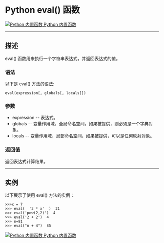 Python eval() 函数
================

 [![Python 内置函数](../images/up.gif) Python 内置函数](python-built-in-functions.html)

* * *

描述
--

eval() 函数用来执行一个字符串表达式，并返回表达式的值。

### 语法

以下是 eval() 方法的语法:
```
eval(expression[, globals[, locals]])
```
### 参数

*   expression -- 表达式。
*   globals -- 变量作用域，全局命名空间，如果被提供，则必须是一个字典对象。
*   locals -- 变量作用域，局部命名空间，如果被提供，可以是任何映射对象。

### 返回值

返回表达式计算结果。

* * *

实例
--

以下展示了使用 eval() 方法的实例：
```
>>>x = 7
>>> eval(  '3 * x'  )  21 
>>> eval('pow(2,2)')  4 
>>> eval('2 + 2')  4 
>>> n=81
>>> eval("n + 4")  85
```
 [![Python 内置函数](../images/up.gif) Python 内置函数](python-built-in-functions.html)